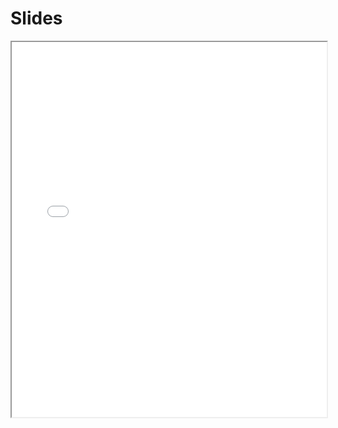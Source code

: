 # Slides

<iframe width="100%" height="600em" src="../slides/index.html?file=../slides/linear_model.md#p1"/>
